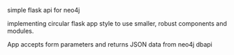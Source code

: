 simple flask api for neo4j

implementing circular flask app style to use smaller, robust components and
modules.

App accepts form parameters and returns JSON data from neo4j dbapi
